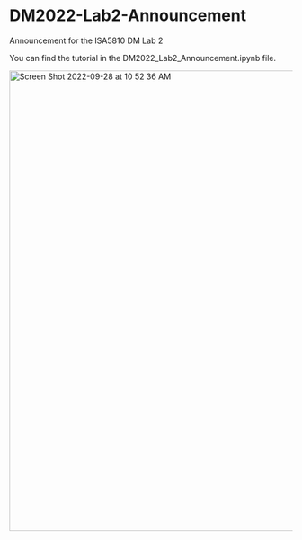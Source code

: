 # DM2022-Lab2-Announcement
Announcement for the ISA5810 DM Lab 2

You can find the tutorial in the DM2022_Lab2_Announcement.ipynb file.

<img width="820" alt="Screen Shot 2022-09-28 at 10 52 36 AM" src="https://user-images.githubusercontent.com/65693754/192677002-172c6317-2211-43a4-a8bb-751bd486badb.png">
